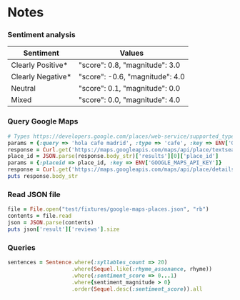 # Notes

### Sentiment analysis

| Sentiment         | Values                          |
|-------------------|---------------------------------|
| Clearly Positive*	| "score": 0.8, "magnitude": 3.0  |
| Clearly Negative*	| "score": -0.6, "magnitude": 4.0 |
| Neutral	          | "score": 0.1, "magnitude": 0.0  |
| Mixed            	| "score": 0.0, "magnitude": 4.0  |

### Query Google Maps

```ruby
# Types https://developers.google.com/places/web-service/supported_types
params = {:query => 'hola cafe madrid', :type => 'cafe', :key => ENV['GOOGLE_MAPS_API_KEY']}
response = Curl.get('https://maps.googleapis.com/maps/api/place/textsearch/json', params)
place_id = JSON.parse(response.body_str)['results'][0]['place_id']
params = {:placeid => place_id, :key => ENV['GOOGLE_MAPS_API_KEY']}
response = Curl.get('https://maps.googleapis.com/maps/api/place/details/json', params)
puts response.body_str
```

### Read JSON file

```ruby
file = File.open("test/fixtures/google-maps-places.json", "rb")
contents = file.read
json = JSON.parse(contents)
puts json['result']['reviews'].size
```

### Queries

```ruby
sentences = Sentence.where(:syllables_count => 20)
                    .where(Sequel.like(:rhyme_assonance, rhyme))
                    .where(:sentiment_score => 0...1)
                    .where{sentiment_magnitude > 0}
                    .order(Sequel.desc(:sentiment_score)).all
```
